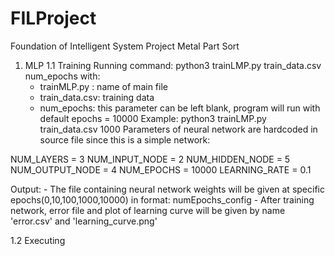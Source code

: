 # FILProject
Foundation of Intelligent System Project
Metal Part Sort

1. MLP
1.1 Training
Running command: python3 trainLMP.py train_data.csv num_epochs
with:
    - trainMLP.py : name of main file
    - train_data.csv: training data
    - num_epochs: this parameter can be left blank, program will run with default epochs = 10000
    Example: python3 trainLMP.py train_data.csv 1000
Parameters of neural network are hardcoded in source file since this is a simple network:

NUM_LAYERS = 3
NUM_INPUT_NODE = 2
NUM_HIDDEN_NODE = 5
NUM_OUTPUT_NODE = 4
NUM_EPOCHS = 10000
LEARNING_RATE = 0.1

Output: 
    - The file containing neural network weights will be given at specific epochs(0,10,100,1000,10000) in format:
       numEpochs_config
    - After training network, error file and plot of learning curve will be given by name 'error.csv' and 'learning_curve.png'

1.2 Executing
    
